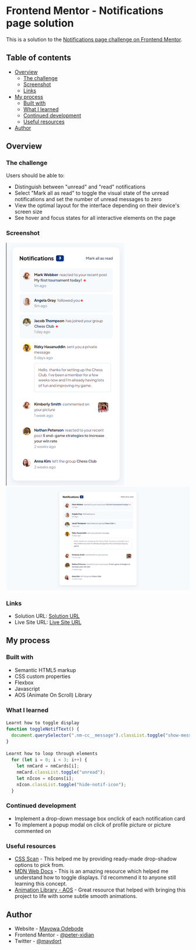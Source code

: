 # Frontend Mentor - Notifications page solution

This is a solution to the [Notifications page challenge on Frontend Mentor](https://www.frontendmentor.io/challenges/notifications-page-DqK5QAmKbC).

## Table of contents

- [Overview](#overview)
  - [The challenge](#the-challenge)
  - [Screenshot](#screenshot)
  - [Links](#links)
- [My process](#my-process)
  - [Built with](#built-with)
  - [What I learned](#what-i-learned)
  - [Continued development](#continued-development)
  - [Useful resources](#useful-resources)
- [Author](#author)

## Overview

### The challenge

Users should be able to:

- Distinguish between "unread" and "read" notifications
- Select "Mark all as read" to toggle the visual state of the unread notifications and set the number of unread messages to zero
- View the optimal layout for the interface depending on their device's screen size
- See hover and focus states for all interactive elements on the page

### Screenshot

![](<./images/Notifications%20page%20challenge%20on%20Frontend%20Mentor%20(mobile)%20--%20By%20Mayowa%20Odebode.png>)
![](<./images/Notifications%20page%20challenge%20on%20Frontend%20Mentor%20(web)%20--%20By%20Mayowa%20Odebode.png>)

### Links

- Solution URL: [Solution URL](https://notification-component.netlify.app/)
- Live Site URL: [Live Site URL](https://notification-component.netlify.app/)

## My process

### Built with

- Semantic HTML5 markup
- CSS custom properties
- Flexbox
- Javascript
- AOS (Animate On Scroll) Library

### What I learned

```js
Learnt how to toggle display
function toggleNotifText() {
  document.querySelector(".nm-cc__message").classList.toggle("show-message");
}

Learnt how to loop through elements
  for (let i = 0; i < 3; i++) {
    let nmCard = nmCards[i];
    nmCard.classList.toggle("unread");
    let nIcon = nIcons[i];
    nIcon.classList.toggle("hide-notif-icon");
  }
```

### Continued development

- Implement a drop-down message box onclick of each notification card
- To implement a popup modal on click of profile picture or picture commented on

### Useful resources

- [CSS Scan](https://getcssscan.com/css-box-shadow-examples) - This helped me by providing ready-made drop-shadow options to pick from.
- [MDN Web Docs](https://developer.mozilla.org/en-US/docs/Web/API/DOMTokenList/toggle) - This is an amazing resource which helped me understand how to toggle displays. I'd recommend it to anyone still learning this concept.
- [Animation Library - AOS](https://michalsnik.github.io/aos/) - Great resource that helped with bringing this project to life with some subtle smooth animations.

## Author

- Website - [Mayowa Odebode](https://mayowa-odebode.netlify.app/)
- Frontend Mentor - [@peter-xidian](https://www.frontendmentor.io/profile/Peter-Xidian)
- Twitter - [@maydort](https://twitter.com/maydort)
